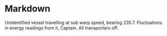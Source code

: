 # Markdown

Unidentified vessel travelling at sub warp speed, bearing 235.7. Fluctuations in energy readings from it, Captain. All transporters off.
